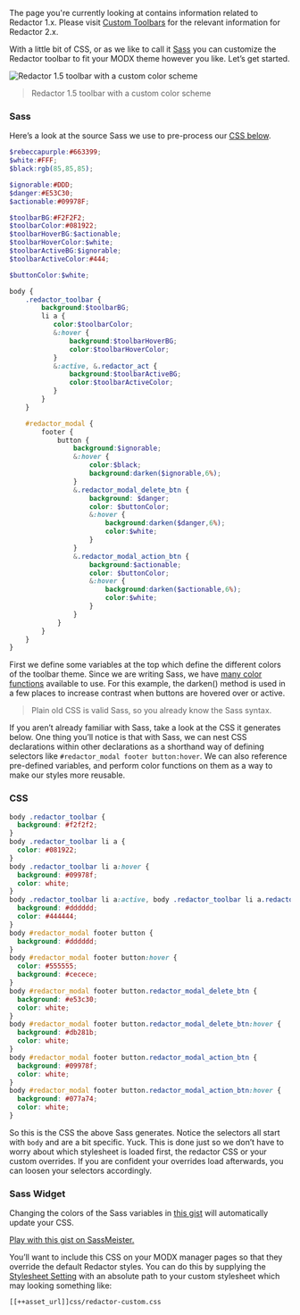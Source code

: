 The page you're currently looking at contains information related to Redactor 1.x. Please visit [Custom Toolbars](https://www.modmore.com/redactor/documentation/customising-the-editor/) for the relevant information for Redactor 2.x.







With a little bit of CSS, or as we like to call it [Sass](http://sass-lang.com) you can customize the Redactor toolbar to fit your MODX theme however you like. Let’s get started.

![Redactor 1.5 toolbar with a custom color scheme](http://assets.modmore.com/img/blog/custom-toolbar3.png)
> Redactor 1.5 toolbar with a custom color scheme

### Sass

Here’s a look at the source Sass we use to pre-process our [CSS below](https://www.modmore.com/extras/redactor/documentation/customizing-the-toolbar/#css).


```` scss   
$rebeccapurple:#663399;
$white:#FFF;
$black:rgb(85,85,85);

$ignorable:#DDD;
$danger:#E53C30;
$actionable:#09978F;

$toolbarBG:#F2F2F2;
$toolbarColor:#081922;
$toolbarHoverBG:$actionable;
$toolbarHoverColor:$white;
$toolbarActiveBG:$ignorable;
$toolbarActiveColor:#444;

$buttonColor:$white;

body {
    .redactor_toolbar {
        background:$toolbarBG;
        li a {
           color:$toolbarColor;
           &:hover {
               background:$toolbarHoverBG;
               color:$toolbarHoverColor;
           }
           &:active, &.redactor_act {
               background:$toolbarActiveBG;
               color:$toolbarActiveColor;
           }
        }
    }

    #redactor_modal {
        footer {
            button {
                background:$ignorable;
                &:hover {
                    color:$black;
                    background:darken($ignorable,6%);
                }
                &.redactor_modal_delete_btn {
                    background: $danger;
                    color: $buttonColor;
                    &:hover {
                        background:darken($danger,6%);
                        color:$white;
                    }
                }
                &.redactor_modal_action_btn {
                    background:$actionable;
                    color: $buttonColor;
                    &:hover {
                        background:darken($actionable,6%);
                        color:$white;
                    }
                }
            }
        }
    }
}
````   

First we define some variables at the top which define the different colors of the toolbar theme. Since we are writing Sass, we have [many color functions](http://sass-lang.com/documentation/Sass/Script/Functions.html) available to use. For this example, the darken() method is used in a few places to increase contrast when buttons are hovered over or active.

> Plain old CSS is valid Sass, so you already know the Sass syntax.

If you aren’t already familiar with Sass, take a look at the CSS it generates below. One thing you’ll notice is that with Sass, we can nest CSS declarations within other declarations as a shorthand way of defining selectors like `#redactor_modal footer button:hover`. We can also reference pre-defined variables, and perform color functions on them as a way to make our styles more reusable.

### CSS


```` css   
body .redactor_toolbar {
  background: #f2f2f2;
}
body .redactor_toolbar li a {
  color: #081922;
}
body .redactor_toolbar li a:hover {
  background: #09978f;
  color: white;
}
body .redactor_toolbar li a:active, body .redactor_toolbar li a.redactor_act {
  background: #dddddd;
  color: #444444;
}
body #redactor_modal footer button {
  background: #dddddd;
}
body #redactor_modal footer button:hover {
  color: #555555;
  background: #cecece;
}
body #redactor_modal footer button.redactor_modal_delete_btn {
  background: #e53c30;
  color: white;
}
body #redactor_modal footer button.redactor_modal_delete_btn:hover {
  background: #db281b;
  color: white;
}
body #redactor_modal footer button.redactor_modal_action_btn {
  background: #09978f;
  color: white;
}
body #redactor_modal footer button.redactor_modal_action_btn:hover {
  background: #077a74;
  color: white;
}
````   

So this is the CSS the above Sass generates. Notice the selectors all start with `body` and are a bit specific. Yuck. This is done just so we don’t have to worry about which stylesheet is loaded first, the redactor CSS or your custom overrides. If you are confident your overrides load afterwards, you can loosen your selectors accordingly.

### Sass Widget

Changing the colors of the Sass variables in [this gist](http://sassmeister.com/gist/450f4a655963eee6e539) will automatically update your CSS.

[Play with this gist on SassMeister.](https://sassmeister.com/gist/17f1a62335428a48a7ac)

You’ll want to include this CSS on your MODX manager pages so that they override the default Redactor styles. You can do this by supplying the [Stylesheet Setting](https://www.modmore.com/extras/redactor/documentation/configuration/#stylesheet) with an absolute path to your custom stylesheet which may looking something like:

```` html   
[[++asset_url]]css/redactor-custom.css   
````   